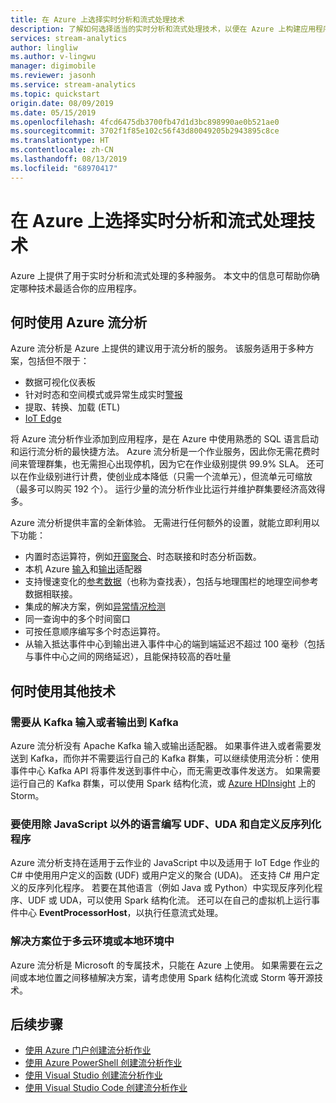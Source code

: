 ```yaml
---
title: 在 Azure 上选择实时分析和流式处理技术
description: 了解如何选择适当的实时分析和流式处理技术，以便在 Azure 上构建应用程序。
services: stream-analytics
author: lingliw
ms.author: v-lingwu
manager: digimobile
ms.reviewer: jasonh
ms.service: stream-analytics
ms.topic: quickstart
origin.date: 08/09/2019
ms.date: 05/15/2019
ms.openlocfilehash: 4fcd6475db3700fb47d1d3bc898990ae0b521ae0
ms.sourcegitcommit: 3702f1f85e102c56f43d80049205b2943895c8ce
ms.translationtype: HT
ms.contentlocale: zh-CN
ms.lasthandoff: 08/13/2019
ms.locfileid: "68970417"
---
```

# <a name="choose-a-real-time-analytics-and-streaming-processing-technology-on-azure"></a>在 Azure 上选择实时分析和流式处理技术

Azure 上提供了用于实时分析和流式处理的多种服务。 本文中的信息可帮助你确定哪种技术最适合你的应用程序。

## <a name="when-to-use-azure-stream-analytics"></a>何时使用 Azure 流分析

Azure 流分析是 Azure 上提供的建议用于流分析的服务。 该服务适用于多种方案，包括但不限于：

* 数据可视化仪表板
* 针对时态和空间模式或异常生成实时[警报](stream-analytics-set-up-alerts.md)
* 提取、转换、加载 (ETL)
* [IoT Edge](stream-analytics-edge.md)

将 Azure 流分析作业添加到应用程序，是在 Azure 中使用熟悉的 SQL 语言启动和运行流分析的最快捷方法。 Azure 流分析是一个作业服务，因此你无需花费时间来管理群集，也无需担心出现停机，因为它在作业级别提供 99.9% SLA。 还可以在作业级别进行计费，使创业成本降低（只需一个流单元），但流单元可缩放（最多可以购买 192 个）。 运行少量的流分析作业比运行并维护群集要经济高效得多。

Azure 流分析提供丰富的全新体验。 无需进行任何额外的设置，就能立即利用以下功能：

* 内置时态运算符，例如[开窗聚合](stream-analytics-window-functions.md)、时态联接和时态分析函数。
* 本机 Azure [输入](stream-analytics-add-inputs.md)和[输出](stream-analytics-define-outputs.md)适配器
* 支持慢速变化的[参考数据](stream-analytics-use-reference-data.md)（也称为查找表），包括与地理围栏的地理空间参考数据相联接。
* 集成的解决方案，例如[异常情况检测](stream-analytics-machine-learning-anomaly-detection.md)
* 同一查询中的多个时间窗口
* 可按任意顺序编写多个时态运算符。
* 从输入抵达事件中心到输出进入事件中心的端到端延迟不超过 100 毫秒（包括与事件中心之间的网络延迟），且能保持较高的吞吐量

## <a name="when-to-use-other-technologies"></a>何时使用其他技术

### <a name="you-need-to-input-from-or-output-to-kafka"></a>需要从 Kafka 输入或者输出到 Kafka

Azure 流分析没有 Apache Kafka 输入或输出适配器。 如果事件进入或者需要发送到 Kafka，而你并不需要运行自己的 Kafka 群集，可以继续使用流分析：使用事件中心 Kafka API 将事件发送到事件中心，而无需更改事件发送方。 如果需要运行自己的 Kafka 群集，可以使用 Spark 结构化流，或 [Azure HDInsight](../hdinsight/storm/apache-storm-overview.md) 上的 Storm。

### <a name="you-want-to-write-udfs-udas-and-custom-deserializers-in-a-language-other-than-javascript-or-c"></a>要使用除 JavaScript 以外的语言编写 UDF、UDA 和自定义反序列化程序

Azure 流分析支持在适用于云作业的 JavaScript 中以及适用于 IoT Edge 作业的 C# 中使用用户定义的函数 (UDF) 或用户定义的聚合 (UDA)。 还支持 C# 用户定义的反序列化程序。 若要在其他语言（例如 Java 或 Python）中实现反序列化程序、UDF 或 UDA，可以使用 Spark 结构化流。 还可以在自己的虚拟机上运行事件中心 **EventProcessorHost**，以执行任意流式处理。

### <a name="your-solution-is-in-a-multi-cloud-or-on-premises-environment"></a>解决方案位于多云环境或本地环境中

Azure 流分析是 Microsoft 的专属技术，只能在 Azure 上使用。 如果需要在云之间或本地位置之间移植解决方案，请考虑使用 Spark 结构化流或 Storm 等开源技术。

## <a name="next-steps"></a>后续步骤

* [使用 Azure 门户创建流分析作业](stream-analytics-quick-create-portal.md)
* [使用 Azure PowerShell 创建流分析作业](stream-analytics-quick-create-powershell.md)
* [使用 Visual Studio 创建流分析作业](stream-analytics-quick-create-vs.md)
* [使用 Visual Studio Code 创建流分析作业](quick-create-vs-code.md)